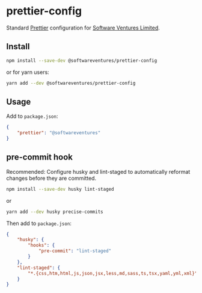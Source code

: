 # prettier-config

Standard [Prettier](https://prettier.io/) configuration for
[Software Ventures Limited](https://softwareventures.co.uk/).

## Install

```bash
npm install --save-dev @softwareventures/prettier-config
```

or for yarn users:

```bash
yarn add --dev @softwareventures/prettier-config
```

## Usage

Add to `package.json`:

```json
{
    "prettier": "@softwareventures"
}
```

## pre-commit hook

Recommended: Configure husky and lint-staged to automatically reformat changes
before they are committed.

```bash
npm install --save-dev husky lint-staged
```

or

```bash
yarn add --dev husky precise-commits
```

Then add to `package.json`:

```json
{
    "husky": {
        "hooks": {
            "pre-commit": "lint-staged"
        }
    },
    "lint-staged": {
        "*.{css,htm,html,js,json,jsx,less,md,sass,ts,tsx,yaml,yml,xml}": "prettier --write"
    }
}
```
